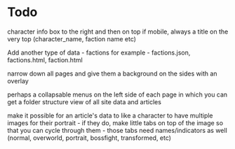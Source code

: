 # Todo
character info box to the right and then on top if mobile, always a title on the very top (character_name, faction name etc)

Add another type of data - factions for example - factions.json, factions.html, faction.html

narrow down all pages and give them a background on the sides with an overlay

perhaps a collapsable menus on the left side of each page in which you can get a folder structure view of all site data and articles

make it possible for an article's data to like a character to have multiple images for their portrait - if they do, make little tabs on top of the image so that you can cycle through them - those tabs need names/indicators as well (normal, overworld, portrait, bossfight, transformed, etc)